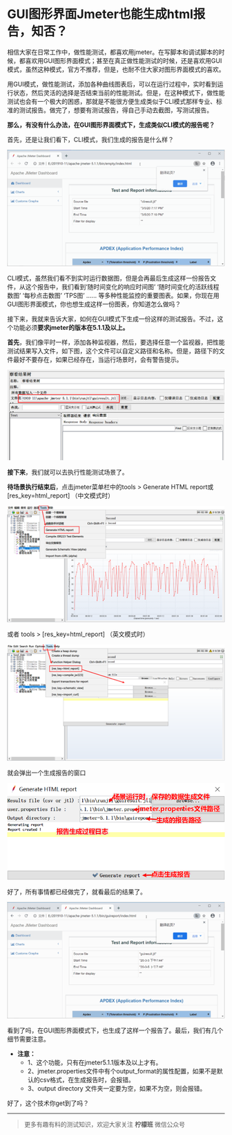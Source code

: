 # GUI图形界面Jmeter也能生成html报告，知否？

相信大家在日常工作中，做性能测试，都喜欢用jmeter。在写脚本和调试脚本的时候，都喜欢用GUI图形界面模式；甚至在真正做性能测试的时候，还是喜欢用GUI模式，虽然这种模式，官方不推荐，但是，也耐不住大家对图形界面模式的喜欢。

用GUI模式，做性能测试，添加各种曲线图表后，可以在运行过程中，实时看到运行状态，然后灵活的选择是否结束当前的性能测试。但是，在这种模式下，做性能测试也会有一个极大的困惑，那就是不能很方便生成类似于CLI模式那样专业、标准的测试报告。做完了，想要有测试报告，得自己手动去截图，写测试报告。

**那么，有没有什么办法，在GUI图形界面模式下，生成类似CLI模式的报告呢？**

首先，还是让我们看下，CLI模式，我们生成的报告是什么样？

![CLIreport](image/CLIreport.gif)

CLI模式，虽然我们看不到实时运行数据图，但是会再最后生成这样一份报告文件，从这个报告中，我们看到‘随时间变化的响应时间图’ ‘随时间变化的活跃线程数图’ ‘每秒点击数图’ ‘TPS图’ ...... 等多种性能监控的重要图表。如果，你现在用GUI图形界面模式，你也想生成这样一份图表，你知道怎么做吗？

接下来，我就来告诉大家，如何在GUI模式下生成一份这样的测试报告。不过，这个功能必须**要求jmeter的版本在5.1.1及以上。**

**首先**，我们像平时一样，添加各种监视器，然后，要选择任意一个监视器，把性能测试结果写入文件，如下图，这个文件可以自定义路径和名称。但是，路径下的文件最好不要存在，如果已经存在，当运行场景时，会有警告提示。

![Snipaste_20200305_193954](image/Snipaste_20200305_193954.png)

**接下来**，我们就可以去执行性能测试场景了。 

**待场景执行结束后**，点击jmeter菜单栏中的tools > Generate HTML report或[res_key=html_report] （中文模式时）

![Snipaste_20200305_200252](image/Snipaste_20200305_200252.png)

或者 tools > [res_key=html_report] （英文模式时）

![Snipaste_20200305_200647](image/Snipaste_20200305_200647.png)

就会弹出一个生成报告的窗口

![Snipaste_20200305_201243](image/Snipaste_20200305_201243.png)

好了，所有事情都已经做完了，就看最后的结果了。

![GUIreport](image/GUIreport.gif)

看到了吗，在GUI图形界面模式下，也生成了这样一个报告了。最后，我们有几个细节需要注意。

+ **注意：** 
  + 1、这个功能，只有在jmeter5.1.1版本及以上才有。 
  + 2、jmeter.properties文件中有个output_format的属性配置，如果不是默认的csv格式，在生成报告时，会报错。
  + 3、output directory 文件夹一定要为空，如果不为空，则会报错。

好了，这个技术你get到了吗？

---

> 更多有趣有料的测试知识，欢迎大家关注 **柠檬班** 微信公众号

